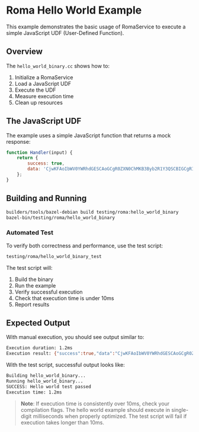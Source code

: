 # Roma Hello World Example

This example demonstrates the basic usage of RomaService to execute a simple JavaScript UDF
(User-Defined Function).

## Overview

The `hello_world_binary.cc` shows how to:

1. Initialize a RomaService
2. Load a JavaScript UDF
3. Execute the UDF
4. Measure execution time
5. Clean up resources

## The JavaScript UDF

The example uses a simple JavaScript function that returns a mock response:

```javascript
function Handler(input) {
    return {
        success: true,
        data: 'CjwKFAoIbWV0YWRhdGESCAoGCgR0ZXN0ChMKB3Byb2R1Y3QSCBIGCgRI4QNDCg8KA3N1bRIIEgYKBFyPNEI=',
    };
}
```

## Building and Running

```bash
builders/tools/bazel-debian build testing/roma:hello_world_binary
bazel-bin/testing/roma/hello_world_binary
```

### Automated Test

To verify both correctness and performance, use the test script:

```bash
testing/roma/hello_world_binary_test
```

The test script will:

1. Build the binary
2. Run the example
3. Verify successful execution
4. Check that execution time is under 10ms
5. Report results

## Expected Output

With manual execution, you should see output similar to:

```bash
Execution duration: 1.2ms
Execution result: {"success":true,"data":"CjwKFAoIbWV0YWRhdGESCAoGCgR0ZXN0ChMKB3Byb2R1Y3QSCBIGCgRI4QNDCg8KA3N1bRIIEgYKBFyPNEI="}
```

With the test script, successful output looks like:

```bash
Building hello_world_binary...
Running hello_world_binary...
SUCCESS: Hello world test passed
Execution time: 1.2ms
```

> **Note**: If execution time is consistently over 10ms, check your compilation flags. The hello
> world example should execute in single-digit milliseconds when properly optimized. The test script
> will fail if execution takes longer than 10ms.
